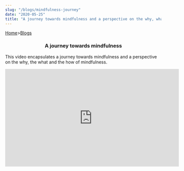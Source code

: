 ```yaml
---
slug: "/blogs/mindfulness-journey"
date: "2020-05-25"
title: "A journey towards mindfulness and a perspective on the why, what and how"
---
```


[Home](/)>[Blogs](/blogs)

### <p align="center">A journey towards mindfulness</p>

This video encapsulates a journey towards mindfulness and a perspective on the why, the what and the how of mindfulness. 
<br>

<div style="background-color:#ffgggg; text-align:center; vertical-align: middle; padding:0px 0;text-color:black" height="80%">
<iframe width="560" height="315" src="https://www.youtube.com/embed/D1VQcWMcSUU?rel=0" frameborder="0" scrolling="no" allow="accelerometer; encrypted-media; gyroscope; picture-in-picture" allowfullscreen></iframe>
</div>

